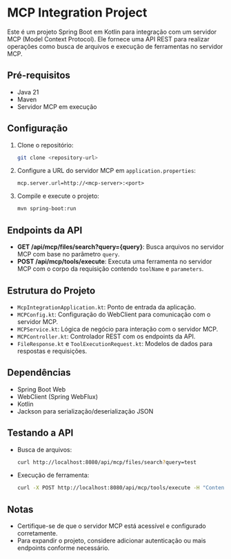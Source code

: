 # MCP Integration Project

Este é um projeto Spring Boot em Kotlin para integração com um servidor MCP (Model Context Protocol). Ele fornece uma API REST para realizar operações como busca de arquivos e execução de ferramentas no servidor MCP.

## Pré-requisitos
- Java 21
- Maven
- Servidor MCP em execução

## Configuração
1. Clone o repositório:
   ```bash
   git clone <repository-url>
   ```
2. Configure a URL do servidor MCP em `application.properties`:
   ```properties
   mcp.server.url=http://<mcp-server>:<port>
   ```
3. Compile e execute o projeto:
   ```bash
   mvn spring-boot:run
   ```

## Endpoints da API
- **GET /api/mcp/files/search?query={query}**: Busca arquivos no servidor MCP com base no parâmetro `query`.
- **POST /api/mcp/tools/execute**: Executa uma ferramenta no servidor MCP com o corpo da requisição contendo `toolName` e `parameters`.

## Estrutura do Projeto
- `McpIntegrationApplication.kt`: Ponto de entrada da aplicação.
- `MCPConfig.kt`: Configuração do WebClient para comunicação com o servidor MCP.
- `MCPService.kt`: Lógica de negócio para interação com o servidor MCP.
- `MCPController.kt`: Controlador REST com os endpoints da API.
- `FileResponse.kt` e `ToolExecutionRequest.kt`: Modelos de dados para respostas e requisições.

## Dependências
- Spring Boot Web
- WebClient (Spring WebFlux)
- Kotlin
- Jackson para serialização/deserialização JSON

## Testando a API
- Busca de arquivos:
  ```bash
  curl http://localhost:8080/api/mcp/files/search?query=test
  ```
- Execução de ferramenta:
  ```bash
  curl -X POST http://localhost:8080/api/mcp/tools/execute -H "Content-Type: application/json" -d '{"toolName":"exampleTool","parameters":{"param1":"value1"}}'
  ```

## Notas
- Certifique-se de que o servidor MCP está acessível e configurado corretamente.
- Para expandir o projeto, considere adicionar autenticação ou mais endpoints conforme necessário.